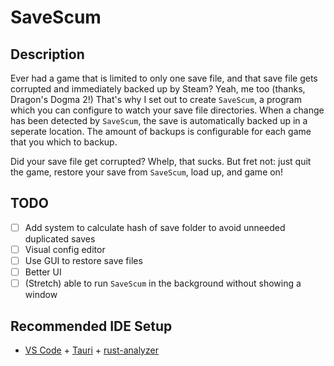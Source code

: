 # SaveScum

## Description
Ever had a game that is limited to only one save file, and that save file gets corrupted and immediately backed up by Steam? Yeah, me too (thanks, Dragon's Dogma 2!)
That's why I set out to create `SaveScum`, a program which you can configure to watch your save file directories. When a change has been detected by `SaveScum`, the save is automatically backed up in a seperate location. The amount of backups is configurable for each game that you which to backup. 

Did your save file get corrupted? Whelp, that sucks. But fret not: just quit the game, restore your save from `SaveScum`, load up, and game on!

## TODO
- [ ] Add system to calculate hash of save folder to avoid unneeded duplicated saves
- [ ] Visual config editor
- [ ] Use GUI to restore save files
- [ ] Better UI
- [ ] (Stretch) able to run `SaveScum` in the background without showing a window

## Recommended IDE Setup

- [VS Code](https://code.visualstudio.com/) + [Tauri](https://marketplace.visualstudio.com/items?itemName=tauri-apps.tauri-vscode) + [rust-analyzer](https://marketplace.visualstudio.com/items?itemName=rust-lang.rust-analyzer)
